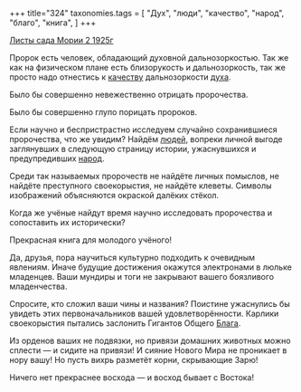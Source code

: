 +++
title="324"
taxonomies.tags = [
 "Дух",
 "люди",
 "качество",
 "народ",
 "благо",
 "книга",
]
+++

[Листы сада Мории 2 1925г](/agni/1925)

Пророк есть человек, обладающий духовной дальнозоркостью. Так же как на физическом плане есть близорукость и дальнозоркость, так же просто надо отнестись к [качеству](/tags/качество) дальнозоркости [духа](/tags/Дух).   

Было бы совершенно невежественно отрицать пророчества.   

Было бы совершенно глупо порицать пророков.   

Если научно и беспристрастно исследуем случайно сохранившиеся пророчества, что же увидим? Найдём [людей](/tags/люди), вопреки личной выгоде заглянувших в следующую страницу истории, ужаснувшихся и предупредивших [народ](/tags/народ).   

Среди так называемых пророчеств не найдёте личных помыслов, не найдёте преступного своекорыстия, не найдёте клеветы. Символы изображений объясняются окраской далёких стёкол.   

Когда же учёные найдут время научно исследовать пророчества и сопоставить их исторически?   

Прекрасная книга для молодого учёного!   

Да, друзья, пора научиться культурно подходить к очевидным явлениям. Иначе будущие достижения окажутся электронами в люльке младенцев. Ваши мундиры и тоги не закрывают вашего боязливого младенчества.   

Спросите, кто сложил ваши чины и названия? Поистине ужаснулись бы увидеть этих первоначальников вашей удовлетворённости. Карлики своекорыстия пытались заслонить Гигантов Общего [Блага](/tags/благо).   

Из орденов ваших не подвязки, но привязи домашних животных можно сплести — и сидите на привязи! И сияние Нового Мира не проникает в нору вашу! Но пусть вихрь разметёт корни, скрывающие Зарю!   

Ничего нет прекраснее восхода — и восход бывает с Востока!   

